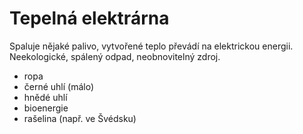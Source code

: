 # Tepelná elektrárna
Spaluje nějaké palivo, vytvořené teplo převádí na elektrickou energii.
Neekologické, spálený odpad, neobnovitelný zdroj.

- ropa
- černé uhlí (málo)
- hnědé uhlí
- bioenergie
- rašelina (např. ve Švédsku)